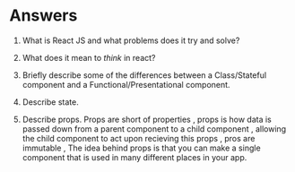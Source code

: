 # Answers

1.  What is React JS and what problems does it try and solve?

1.  What does it mean to _think_ in react?

1.  Briefly describe some of the differences between a Class/Stateful component and a Functional/Presentational component.

1.  Describe state.

1.  Describe props.
    Props are short of properties , props is how data is passed down from a parent component to a child component , allowing the child component to act upon recieving this props , pros are immutable , The idea behind props is that you can make a single component that is used in many different places in your app.
